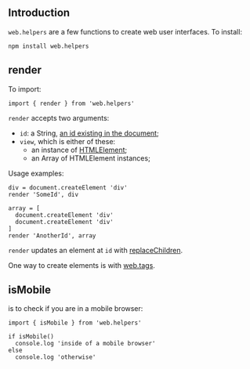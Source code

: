 ## Introduction

`web.helpers` are a few functions to create web user interfaces. To install:

```
npm install web.helpers
```

## render

To import:
```
import { render } from 'web.helpers'
```

`render` accepts two arguments:

- `id`: a String, [an id existing in the document][id];
- `view`, which is either of these:
  - an instance of [HTMLElement][HTMLElement];
  - an Array of HTMLElement instances;

[id]: https://developer.mozilla.org/en-US/docs/Web/API/Element/id
[HTMLElement]: https://developer.mozilla.org/en-US/docs/Web/API/HTMLElement

Usage examples:
```
div = document.createElement 'div'
render 'SomeId', div

array = [
  document.createElement 'div'
  document.createElement 'div'
]
render 'AnotherId', array
```

`render` updates an element at `id` with [replaceChildren][replaceChildren].

One way to create elements is with [web.tags][web.tags].

[replaceChildren]: https://developer.mozilla.org/en-US/docs/Web/API/Element/replaceChildren
[web.tags]: https://github.com/ch1c0t/web.tags

## isMobile

is to check if you are in a mobile browser:

```
import { isMobile } from 'web.helpers'

if isMobile()
  console.log 'inside of a mobile browser'
else
  console.log 'otherwise'
```
